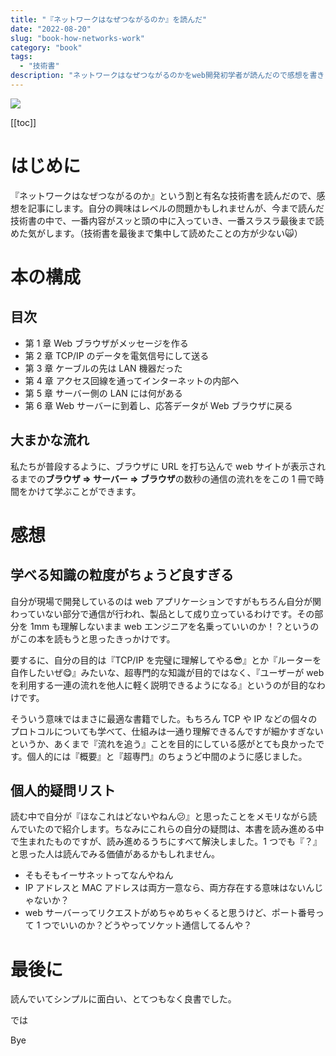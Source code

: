 ```yaml
---
title: "『ネットワークはなぜつながるのか』を読んだ"
date: "2022-08-20"
slug: "book-how-networks-work"
category: "book"
tags:
  - "技術書"
description: "ネットワークはなぜつながるのかをweb開発初学者が読んだので感想を書きます。ブラウザでURLを入力してから、ページが表示されまでの道のりを追ったとてもわかりやすい本です。"
---
```


<img src="@image/1.png">

[[toc]]

# はじめに

『ネットワークはなぜつながるのか』という割と有名な技術書を読んだので、感想を記事にします。自分の興味はレベルの問題かもしれませんが、今まで読んだ技術書の中で、一番内容がスッと頭の中に入っていき、一番スラスラ最後まで読めた気がします。（技術書を最後まで集中して読めたことの方が少ない:scream_cat:）

# 本の構成

## 目次

- 第 1 章 Web ブラウザがメッセージを作る
- 第 2 章 TCP/IP のデータを電気信号にして送る
- 第 3 章 ケーブルの先は LAN 機器だった
- 第 4 章 アクセス回線を通ってインターネットの内部へ
- 第 5 章 サーバー側の LAN には何がある
- 第 6 章 Web サーバーに到着し、応答データが Web ブラウザに戻る

## 大まかな流れ

私たちが普段するように、ブラウザに URL を打ち込んで web サイトが表示されるまでの**ブラウザ => サーバー => ブラウザ**の数秒の通信の流れををこの 1 冊で時間をかけて学ぶことができます。

# 感想

## 学べる知識の粒度がちょうど良すぎる

自分が現場で開発しているのは web アプリケーションですがもちろん自分が関わっていない部分で通信が行われ、製品として成り立っているわけです。その部分を 1mm も理解しないまま web エンジニアを名乗っていいのか！？というのがこの本を読もうと思ったきっかけです。

要するに、自分の目的は『TCP/IP を完璧に理解してやる:sunglasses:』とか『ルーターを自作したいぜ:yum:』みたいな、超専門的な知識が目的ではなく、『ユーザーが web を利用する一連の流れを他人に軽く説明できるようになる』というのが目的なわけです。

そういう意味ではまさに最適な書籍でした。もちろん TCP や IP などの個々のプロトコルについても学べて、仕組みは一通り理解できるんですが細かすぎないというか、あくまで『流れを追う』ことを目的にしている感がとても良かったです。個人的には『概要』と『超専門』のちょうど中間のように感じました。

## 個人的疑問リスト

読む中で自分が『ほなこれはどないやねん:confused:』と思ったことをメモリながら読んでいたので紹介します。ちなみにこれらの自分の疑問は、本書を読み進める中で生まれたものですが、読み進めるうちにすべて解決しました。1 つでも『？』と思った人は読んでみる価値があるかもしれません。

- そもそもイーサネットってなんやねん
- IP アドレスと MAC アドレスは両方一意なら、両方存在する意味はないんじゃないか？
- web サーバーってリクエストがめちゃめちゃくると思うけど、ポート番号って 1 つでいいのか？どうやってソケット通信してるんや？

# 最後に

読んでいてシンプルに面白い、とてつもなく良書でした。

では

Bye
